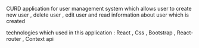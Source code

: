 CURD application for user management system which allows user to create new user , delete user , edit user and read information about user which is created

technologies which used in this application : React , Css , Bootstrap , React-router , Context api